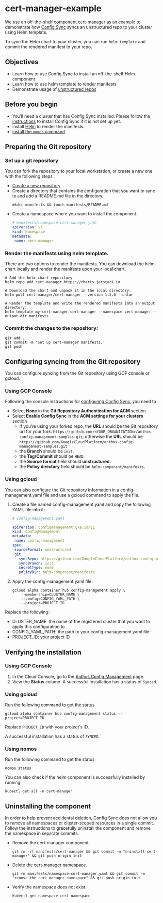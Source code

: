 # cert-manager-example

We use an off-the-shelf component [cert-manager](https://github.com/jetstack/cert-manager) as an example to demonstrate
how [Config Sync](https://cloud.google.com/anthos-config-management/docs/config-sync-overview) syncs an unstructured repo to your cluster using Helm template.

To sync the Helm chart to your cluster, you can run `helm template` and commit the rendered manifest to your repo. 

## Objectives
- Learn how to use Config Sync to install an off-the-shelf Helm component
- Learn how to use helm template to render manifests
- Demonstrate usage of [unstructured repos](https://cloud.google.com/anthos-config-management/docs/how-to/unstructured-repo)

## Before you begin
- You’ll need a cluster that has Config Sync installed.
  Please follow the [instructions](https://cloud.google.com/anthos-config-management/docs/how-to/installing-config-sync)
  to install Config Sync if it is not set up yet.
- Install [Helm](https://helm.sh/) to render the manifests.
- [Install the `nomos` command](https://cloud.google.com/anthos-config-management/docs/how-to/nomos-command#installing)

## Preparing the Git repository

### Set up a git repository
You can fork the repository to your local workstation, or create a new one with the following steps:
- [Create a new repository](https://docs.github.com/en/github/getting-started-with-github/create-a-repo)
- Create a directory that contains the configuration that you want to sync to and add a README.md file in the directory.
  ```console
  mkdir manifests && touch manifests/README.md
  ```
- Create a namespace where you want to install the component.
  ```yaml
  # manifests/namespace-cert-manager.yaml
  apiVersion: v1
  kind: Namespace
  metadata:
   name: cert-manager
  ```
 
### Render the manifests using helm template.
There are two options to render the manifests.
You can download the helm chart locally and render the manifests upon your local chart.
```console
# Add the helm chart repository
helm repo add cert-manager https://charts.jetstack.io

# Download the chart and unpack it in the local directory.
helm pull cert-manager/cert-manager --version 1.3.0 --untar

# Render the template and write the rendered manifests into an output directory.
helm template my-cert-manager cert-manager --namespace cert-manager --output-dir manifests
```
  
### Commit the changes to the repository:
```console
git add .
git commit -m 'Set up cert-manager manifests.'
git push
```
   
## Configuring syncing from the Git repository

You can configure syncing from the Git repository using GCP console or gcloud.

### Using GCP Console

Following the console instructions for
[configuring Config Sync](https://cloud.google.com/anthos-config-management/docs/how-to/installing-config-sync#configuring-config-sync),
you need to

- Select **None** in the **Git Repository Authentication for ACM** section
- Select **Enable Config Sync** in the **ACM settings for your clusters** section
   - If you're using your forked repo, the **URL** should be the Git repository url for your fork: `https://github.com/<YOUR_ORGANIZATION>/anthos-config-management-samples.git`; otherwise the **URL** should be `https://github.com/GoogleCloudPlatform/anthos-config-management-samples.git`
   - the **Branch** should be `init`.
   - the **Tag/Commit** should be `HEAD`.
   - the **Source format** field should **unstructured**.
   - the **Policy directory** field should be `helm-component/manifests`.

### Using gcloud

You can also configure the Git repository information in a config-management.yaml file and use a gcloud command to apply the file.

1.  Create a file named config-management.yaml and copy the following YAML file into it:
    ```yaml
    # config-management.yaml
    
    apiVersion: configmanagement.gke.io/v1
    kind: ConfigManagement
    metadata:
     name: config-management
    spec:
     sourceFormat: unstructured
     git:
       syncRepo: https://github.com/GoogleCloudPlatform/anthos-config-management-samples/
       syncBranch: init
       secretType: none
       policyDir: helm-component/manifests
    ```
1.  Apply the config-management.yaml file:
    ```console
    gcloud alpha container hub config-management apply \
        --membership=CLUSTER_NAME \
        --config=CONFIG_YAML_PATH \
        --project=PROJECT_ID
    ```

   Replace the following:
   - CLUSTER_NAME: the name of the registered cluster that you want to apply this configuration to
   - CONFIG_YAML_PATH: the path to your config-management.yaml file
   - PROJECT_ID: your project ID

## Verifying the installation

### Using GCP Console
1. In the Cloud Console, go to the [Anthos Config Management](https://console.cloud.google.com/anthos/config_management) page.
1. View the **Status** column. A successful installation has a status of `Synced`.

### Using gcloud
Run the following command to get the status
```console
gcloud alpha container hub config-management status --project=PROJECT_ID
```
Replace `PROJECT_ID` with your project's ID.

A successful installation has a status of `SYNCED`.

### Using nomos
Run the following command to get the status
```console
nomos status
```

You can also check if the helm component is successfully installed by running
```console
kubectl get all -n cert-manager
```

## Uninstalling the component
In order to help prevent accidental deletion, Config Sync does not allow you to remove all namespaces or
cluster-scoped resources in a single commit.
Follow the instructions to gracefully uninstall the component and remove the namespace in separate commits.
- Remove the cert-manager component.
  ```console
  git rm -rf manifests/cert-manager && git commit -m "uninstall cert-manager" && git push origin init
  ````
- Delete the cert-manager namespace.
  ```console
  git rm manifests/namespace-cert-manager.yaml && git commit -m "remove the cert-manager namespace" && git push origin init
  ````
- Verify the namespace does not exist.
  ```console
  Kubectl get namespace cert-namespace
  ```

